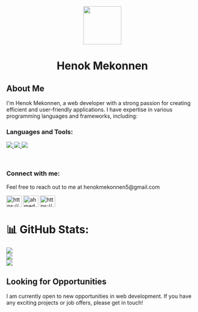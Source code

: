 <div id="header" align="center">
  <img src="https://media.giphy.com/media/M9gbBd9nbDrOTu1Mqx/giphy.gif" width="100"/>
  <h1>Henok Mekonnen</h1>
</div>

## About Me
I'm Henok Mekonnen, a web developer with a strong passion for creating efficient and user-friendly applications. I have expertise in various programming languages and frameworks, including:
<h3 align="left">Languages and Tools:</h3>
<p align="left"> 
    <a href="https://skillicons.dev">
        <img src="https://skillicons.dev/icons?i=js,ts,react,redux,nodejs,nextjs,express,mongodb,postgresql,dotnet,cs,bootstrap,materialui,tailwind"/>
    </a>
    <a href="https://skillicons.dev">
        <img src="https://skillicons.dev/icons?i=docker,azure,kubernetes,rabbitmq,visualstudio,stackoverflow,gitlab"/>
    </a>
     <img src="https://skillicons.dev/icons?i=linux,git,postman"/>
</p>
<br />
<h3 align="left">Connect with me:</h3>
<p>Feel free to reach out to me at henokmekonnen5@gmail.com</p>
<p align="left">
<a href="https://www.linkedin.com/in/ahmed-eid-0018571b1/" target="blank"><img align="center" src="https://raw.githubusercontent.com/rahuldkjain/github-profile-readme-generator/master/src/images/icons/Social/linked-in-alt.svg" alt="https://www.linkedin.com/in/henok-mekonnen-491685188" height="30" width="40" /></a>
<a href="https://twitter.com/hmekonnen3" target="blank"><img align="center" src="https://raw.githubusercontent.com/rahuldkjain/github-profile-readme-generator/master/src/images/icons/Social/twitter.svg" alt="ahmedeid2684" height="30" width="40" /></a>
<a href="https://www.facebook.com/henok_mekonnen.5030" target="blank"><img align="center" src="https://raw.githubusercontent.com/rahuldkjain/github-profile-readme-generator/master/src/images/icons/Social/facebook.svg" alt="https://www.facebook.com/profile.php?id=100005045626812" height="30" width="40" /></a>
</p>

# 📊 GitHub Stats:
![](https://github-readme-stats.vercel.app/api?username=henask12&theme=dark&hide_border=false&include_all_commits=true&count_private=true)<br/>
![](https://github-readme-streak-stats.herokuapp.com/?user=henask12&theme=dark&hide_border=false)<br/>
![](https://github-readme-stats.vercel.app/api/top-langs/?username=henask12&theme=dark&hide_border=false&include_all_commits=true&count_private=true&layout=compact)

## Looking for Opportunities
I am currently open to new opportunities in web development. If you have any exciting projects or job offers, please get in touch!

